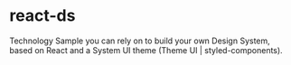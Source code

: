 # react-ds
Technology Sample you can rely on to build your own Design System, based on React and a System UI theme (Theme UI | styled-components).
